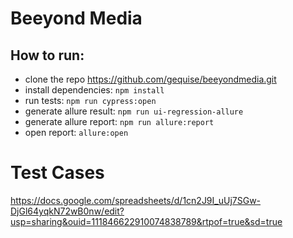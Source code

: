 # Beeyond Media

## How to run:

- clone the repo https://github.com/gequise/beeyondmedia.git
- install dependencies: `npm install`
- run tests: `npm run cypress:open`
- generate allure result: `npm run ui-regression-allure`
- generate allure report: `npm run allure:report`
- open report: `allure:open`

# Test Cases

https://docs.google.com/spreadsheets/d/1cn2J9I_uUj7SGw-DjGl64yqkN72wB0nw/edit?usp=sharing&ouid=111846622910074838789&rtpof=true&sd=true
